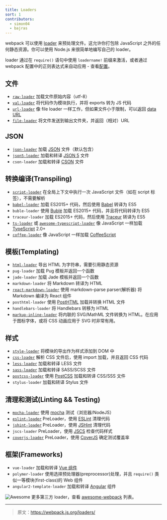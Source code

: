 ```yaml
---
title: Loaders
sort: 1
contributors:
  - simon04
  - bajras
---
```


webpack 可以使用 [loader](/concepts/loaders) 来预处理文件。这允许你打包除 JavaScript 之外的任何静态资源。你可以使用 Node.js 来很简单地编写自己的 loader。

loader 通过在 `require()` 语句中使用 `loadername!` 前缀来激活，或者通过 webpack 配置中的正则表达式来自动应用 - 查看[配置](/concepts/loaders#configuration)。


## 文件

* [`raw-loader`](/loaders/raw-loader) 加载文件原始内容（utf-8）
* [`val-loader`](/loaders/val-loader) 将代码作为模块执行，并将 exports 转为 JS 代码
* [`url-loader`](/loaders/url-loader) 像 file loader 一样工作，但如果文件小于限制，可以返回 [data URL](https://tools.ietf.org/html/rfc2397)
* [`file-loader`](/loaders/file-loader) 将文件发送到输出文件夹，并返回（相对）URL


## JSON

* [`json-loader`](/loaders/json-loader) 加载 [JSON](http://json.org/) 文件（默认包含）
* [`json5-loader`](/loaders/json5-loader) 加载和转译 [JSON 5](http://json5.org/) 文件
* `cson-loader` 加载和转译 [CSON](https://github.com/bevry/cson#what-is-cson) 文件


## 转换编译(Transpiling)

* [`script-loader`](/loaders/script-loader) 在全局上下文中执行一次 JavaScript 文件（如在 script 标签），不需要解析
* [`babel-loader`](/loaders/babel-loader) 加载 ES2015+ 代码，然后使用 [Babel](https://babeljs.io/) 转译为 ES5
* `buble-loader` 使用 [Bublé](https://buble.surge.sh/guide/) 加载 ES2015+ 代码，并且将代码转译为 ES5
* `traceur-loader` 加载 ES2015+ 代码，然后使用 [Traceur](https://github.com/google/traceur-compiler#readme) 转译为 ES5
* [`ts-loader`](https://github.com/TypeStrong/ts-loader) 或 [`awesome-typescript-loader`](https://github.com/s-panferov/awesome-typescript-loader) 像 JavaScript 一样加载 [TypeScript](https://www.typescriptlang.org/) 2.0+
* [`coffee-loader`](/loaders/coffee-loader) 像 JavaScript 一样加载 [CoffeeScript](http://coffeescript.org/)


## 模板(Templating)

* [`html-loader`](/loaders/html-loader) 导出 HTML 为字符串，需要引用静态资源
* `pug-loader` 加载 Pug 模板并返回一个函数
* `jade-loader` 加载 Jade 模板并返回一个函数
* `markdown-loader` 将 Markdown 转译为 HTML
* [`react-markdown-loader`](https://github.com/javiercf/react-markdown-loader) 使用 markdown-parse parser(解析器) 将 Markdown 编译为 React 组件
* `posthtml-loader` 使用 [PostHTML](https://github.com/posthtml/posthtml) 加载并转换 HTML 文件
* `handlebars-loader` 将 Handlebars 转移为 HTML
* [`markup-inline-loader`](https://github.com/asnowwolf/markup-inline-loader) 将内联的 SVG/MathML 文件转换为 HTML。在应用于图标字体，或将 CSS 动画应用于 SVG 时非常有用。

## 样式

* [`style-loader`](/loaders/style-loader) 将模块的导出作为样式添加到 DOM 中
* [`css-loader`](/loaders/css-loader) 解析 CSS 文件后，使用 import 加载，并且返回 CSS 代码
* [`less-loader`](/loaders/less-loader) 加载和转译 LESS 文件
* [`sass-loader`](/loaders/sass-loader) 加载和转译 SASS/SCSS 文件
* [`postcss-loader`](/loaders/postcss-loader) 使用 [PostCSS](http://postcss.org) 加载和转译 CSS/SSS 文件
* `stylus-loader` 加载和转译 Stylus 文件


## 清理和测试(Linting && Testing)

* [`mocha-loader`](/loaders/mocha-loader) 使用 [mocha](https://mochajs.org/) 测试（浏览器/NodeJS）
* [`eslint-loader`](https://github.com/MoOx/eslint-loader) PreLoader，使用 [ESLint](http://eslint.org/) 清理代码
* [`jshint-loader`](/loaders/jshint-loader) PreLoader，使用 [JSHint](http://jshint.com/about/) 清理代码
* `jscs-loader` PreLoader，使用 [JSCS](http://jscs.info/) 检查代码样式
* [`coverjs-loader`](/loaders/coverjs-loader) PreLoader，使用 [CoverJS](https://github.com/arian/CoverJS) 确定测试覆盖率


## 框架(Frameworks)

* `vue-loader` 加载和转译 [Vue 组件](https://vuejs.org/v2/guide/components.html)
* `polymer-loader` 使用选择预处理器(preprocessor)处理，并且 `require()` 类似一等模块(first-class)的 Web 组件
* `angular2-template-loader` 加载和转译 [Angular](https://angular.io/) 组件


![Awesome](../assets/awesome-badge.svg)
更多第三方 loader，查看 [awesome-webpack](https://github.com/webpack-contrib/awesome-webpack#loaders) 列表。

***

> 原文：https://webpack.js.org/loaders/
